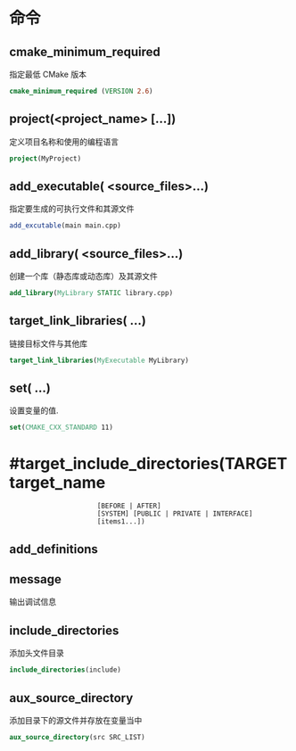 # 命令
## cmake_minimum_required
指定最低 CMake 版本
```cmake
cmake_minimum_required (VERSION 2.6)
```
## project(<project_name> [<language>...])
定义项目名称和使用的编程语言
```cmake
project(MyProject)
```
## add_executable(<target> <source_files>...)
指定要生成的可执行文件和其源文件
```cmake
add_excutable(main main.cpp)
```
## add_library(<target> <source_files>...)
创建一个库（静态库或动态库）及其源文件
```cmake
add_library(MyLibrary STATIC library.cpp)
```
## target_link_libraries(<target> <libraries>...)
链接目标文件与其他库
```cmake
target_link_libraries(MyExecutable MyLibrary)
```
## set(<variable> <value>...)
设置变量的值.
```cmake
set(CMAKE_CXX_STANDARD 11)
```

# #target_include_directories(TARGET target_name
                          [BEFORE | AFTER]
                          [SYSTEM] [PUBLIC | PRIVATE | INTERFACE]
                          [items1...])
            
## add_definitions

## message
输出调试信息


## include_directories
添加头文件目录
```cmake
include_directories(include)
```
## aux_source_directory 
添加目录下的源文件并存放在变量当中
```cmake
aux_source_directory(src SRC_LIST)
```
